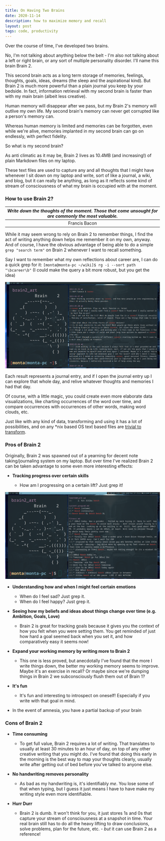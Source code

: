 ```yaml
---
title: On Having Two Brains
date: 2020-11-14
description: how to maximize memory and recall
layout: post
tags: code, productivity
---
```

Over the course of time, I've developed two brains.

No, I'm not talking about anything below the belt - I'm also not talking about a left or right brain, or any sort of multiple personality disorder. I'll name this brain Brain 2.

This second brain acts as a long term storage of memories, feelings, thoughts, goals, ideas, dreams (the sleep and the aspirational kind). But Brain 2 is much more powerful than a plain journal you keep by your bedside. In fact, information retrieval with my second brain is faster than with my main brain (albeit less creative). 

Human memory will disappear after we pass, but my Brain 2's  memory will outlive my own life. My second brain's memory can never get corrupted like a person's memory can.

Whereas human memory is limited and memories can be forgotten, even while we're alive, memories implanted in my second brain can go on endlessly, with perfect fidelity. 

So what is my second brain?

As anti climatic as it may be, Brain 2 lives as 10.4MB (and increasing!) of plain Markdown files on my laptop. 

These text files are used to capture any and all thoughts that I might have whenever I sit down on my laptop and write, sort of like a journal, a wiki, and blog, but it can really be anything, as long as it reflects some kind of stream of consciousness of what my brain is occupied with at the moment.

### How to use Brain 2?

|*Write down the thoughts of the moment. Those that come unsought for are commonly the most valuable.*|
|:--:|
|Francis Bacon|


While it may seem wrong to rely on Brain 2 to remember things, I find the act of writing anything down helps me remember it on my own, anyway. And of course, I have the obvious advantage of being able to do a simple 
`grep "search term"`
on Brain 2 whenever I want to recall something.

Say I want to remember what my own reflections about career are, I can do a quick grep for it:
`[monta@monta-pc ~/wiki]$ rg -i --sort path "\bcareer\b"`
(I could make the query a bit more robust, but you get the idea)

![](/assets/brain2.png)

Each result represents a journal entry, and if I open the journal entry up I can explore that whole day, and relive whatever thoughts and memories I had that day. 

Of course, with a little magic, you could create even more elaborate data visualizations, like charting occurrences of the word over time, and compare occurrences with occurrences of other words, making word clouds, etc. 

Just like with any kind of data, transforming and using it has a lot of possibilities, and on any \*nix based OS text based files are [trivial to transform](https://tldp.org/LDP/abs/html/textproc.html).

### Pros of Brain 2

Originally, Brain 2 was spawned out of a yearning for decent note taking/journaling system on my laptop. But over time I've realized Brain 2 can be taken advantage to some even more interesting effects:

* **Tracking progress over certain skills**

	* How am I progressing on a certain lift? Just grep it!

![](/assets/benchgrep.png)

* **Understanding how and when I might feel certain emotions**
	* When do I feel sad? Just grep it. 
	* When do I feel happy? Just grep it.

* **Seeing how my beliefs and ideas about things change over time (e.g. Ambition, Goals, Love)**
	* Brain 2 is great for tracking goals because it gives you the context of how you felt when you were setting them. You get reminded of just how hard a goal seemed back when you set it, and how comparatively easy it seems now!

* **Expand your working memory by writing more to Brain 2**
	* This one is less proved, but anecdotally I've found that the more I write things down, the better my working memory seems to improve. Maybe it's an exercise in recall? Or maybe since we're dumping things in Brain 2 we subconsciously flush them out of Brain 1?

* **It's fun**
	* It's fun and interesting to introspect on oneself! Especially if you write with that goal in mind.

* In the event of amnesia, you have a partial backup of your brain

### Cons of Brain 2

* **Time consuming**
	* To get full value, Brain 2 requires a lot of writing.  That translates to usually at least 30 minutes to an hour of day, on top of any other creative writing that you might do. I've found that doing this early in the morning is the best way to map your thoughts clearly, usually write after getting out of bed before you've talked to anyone else.

* **No handwriting removes personality**
	* As bad as my handwriting is, it's identifiably *me*. You lose some of that when typing, but I guess it just means I have to have make my writing style even more identifiable.

* **Hurr Durr**
	* Brain 2 is dumb. It won't think for you, it just stores 1s and 0s that capture your stream of consciousness at a snapshot in time. Your real brain still has to do all the heavy lifting to draw conclusions, solve problems, plan for the future, etc. - _but_ it can use Brain 2 as a reference!
